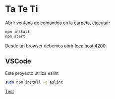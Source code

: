 # Ta Te Ti

Abrir ventana de comandos en la carpeta, ejecutar:

```bash
npm install
npm start
```

Desde un browser debemos abrir [localhost:4200](http://localhost:4200/)

## VSCode

Este proyecto utiliza eslint

```bash
sudo npm install -g eslint
```
[Test](http://localhost:4200/)
